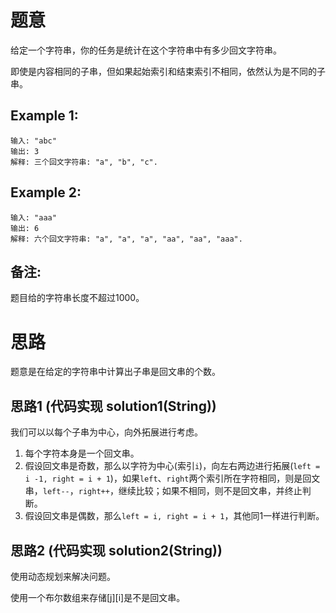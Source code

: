 # 题意

给定一个字符串，你的任务是统计在这个字符串中有多少回文字符串。

即使是内容相同的子串，但如果起始索引和结束索引不相同，依然认为是不同的子串。

## Example 1:
```
输入: "abc"
输出: 3
解释: 三个回文字符串: "a", "b", "c".
```
## Example 2:
```
输入: "aaa"
输出: 6
解释: 六个回文字符串: "a", "a", "a", "aa", "aa", "aaa".
```
## 备注:
题目给的字符串长度不超过1000。


# 思路

题意是在给定的字符串中计算出子串是回文串的个数。

## 思路1 (代码实现 solution1(String))

我们可以以每个子串为中心，向外拓展进行考虑。
1. 每个字符本身是一个回文串。
1. 假设回文串是奇数，那么以字符为中心(索引`i`)，向左右两边进行拓展(`left = i -1, right = i + 1`)，如果`left`、`right`两个索引所在字符相同，则是回文串，`left--`，`right++`，继续比较；如果不相同，则不是回文串，并终止判断。
2. 假设回文串是偶数，那么`left = i, right = i + 1`，其他同1一样进行判断。

## 思路2 (代码实现 solution2(String))

使用动态规划来解决问题。

使用一个布尔数组来存储[j][i]是不是回文串。
